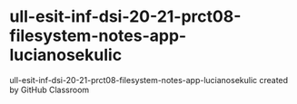 # ull-esit-inf-dsi-20-21-prct08-filesystem-notes-app-lucianosekulic
ull-esit-inf-dsi-20-21-prct08-filesystem-notes-app-lucianosekulic created by GitHub Classroom
